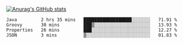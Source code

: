 [![Anurag's GitHub stats](https://github-readme-stats.vercel.app/api?username=sebasphere&count_private=true&theme=tokyonight)](https://github.com/anuraghazra/github-readme-stats)

<!--START_SECTION:waka-->
```text
Java         2 hrs 35 mins   ██████████████████░░░░░░░   71.91 % 
Groovy       30 mins         ███▒░░░░░░░░░░░░░░░░░░░░░   13.93 % 
Properties   26 mins         ███░░░░░░░░░░░░░░░░░░░░░░   12.27 % 
JSON         3 mins          ▒░░░░░░░░░░░░░░░░░░░░░░░░   01.83 % 
```
<!--END_SECTION:waka-->
